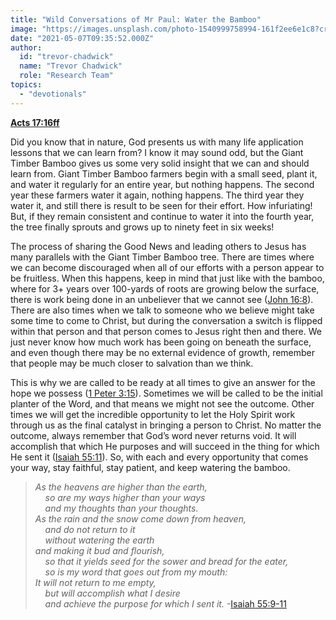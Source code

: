 ```yaml
---
title: "Wild Conversations of Mr Paul: Water the Bamboo"
image: "https://images.unsplash.com/photo-1540999758994-161f2ee6e1c8?crop=entropy&cs=srgb&fm=jpg&ixid=Mnw5NjYxfDB8MXxzZWFyY2h8Mnx8YmFtYm9vfGVufDB8fHx8MTYyMDM5ODA5OA&ixlib=rb-1.2.1&q=85"
date: "2021-05-07T09:35:52.000Z"
author:
  id: "trevor-chadwick"
  name: "Trevor Chadwick"
  role: "Research Team"
topics:
  - "devotionals"
---
```

[**Acts 17:16ff**][acts17]

Did you know that in nature, God presents us with many life application lessons that we can learn from? I know it may sound odd, but the Giant Timber Bamboo gives us some very solid insight that we can and should learn from. Giant Timber Bamboo farmers begin with a small seed, plant it, and water it regularly for an entire year, but nothing happens. The second year these farmers water it again, nothing happens. The third year they water it, and still there is result to be seen for their effort. How infuriating! But, if they remain consistent and continue to water it into the fourth year, the tree finally sprouts and grows up to ninety feet in six weeks!

The process of sharing the Good News and leading others to Jesus has many parallels with the Giant Timber Bamboo tree. There are times where we can become discouraged when all of our efforts with a person appear to be fruitless. When this happens, keep in mind that just like with the bamboo, where for 3+ years over 100-yards of roots are growing below the surface, there is work being done in an unbeliever that we cannot see ([John 16:8][jhn168]). There are also times when we talk to someone who we believe might take some time to come to Christ, but during the conversation a switch is flipped within that person and that person comes to Jesus right then and there. We just never know how much work has been going on beneath the surface, and even though there may be no external evidence of growth, remember that people may be much closer to salvation than we think.

This is why we are called to be ready at all times to give an answer for the hope we possess ([1 Peter 3:15][1pe315]). Sometimes we will be called to be the initial planter of the Word, and that means we might not see the outcome. Other times we will get the incredible opportunity to let the Holy Spirit work through us as the final catalyst in bringing a person to Christ. No matter the outcome, always remember that God’s word never returns void. It will accomplish that which He purposes and will succeed in the thing for which He sent it ([Isaiah 55:11][isa5511]). So, with each and every opportunity that comes your way, stay faithful, stay patient, and keep watering the bamboo.

> _As the heavens are higher than the earth,_  
> _&nbsp;&nbsp;&nbsp;&nbsp;so are my ways higher than your ways_  
> _&nbsp;&nbsp;&nbsp;&nbsp;and my thoughts than your thoughts._   
> _As the rain and the snow come down from heaven,_  
> _&nbsp;&nbsp;&nbsp;&nbsp;and do not return to it_  
> _&nbsp;&nbsp;&nbsp;&nbsp;without watering the earth_  
> _and making it bud and flourish,_  
> _&nbsp;&nbsp;&nbsp;&nbsp;so that it yields seed for the sower and bread for the eater,_  
> _&nbsp;&nbsp;&nbsp;&nbsp;so is my word that goes out from my mouth:_  
> _It will not return to me empty,_  
> _&nbsp;&nbsp;&nbsp;&nbsp;but will accomplish what I desire_  
> _&nbsp;&nbsp;&nbsp;&nbsp;and achieve the purpose for which I sent it._ -[Isaiah 55:9-11][isa5511]

[jhn168]: https://biblehub.com/john/16-8.htm
[acts17]: https://biblehub.com/context/acts/17-16.htm
[1pe315]: https://biblehub.com/1_peter/3-15.htm
[isa5511]: https://biblehub.com/context/isaiah/55-9.htm
